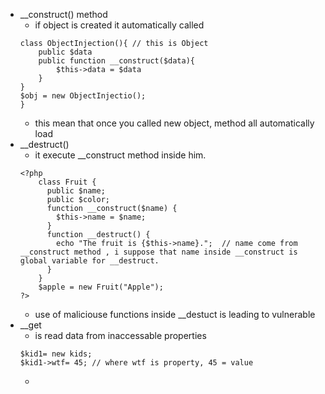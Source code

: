* __construct() method
	- if object is created it automatically called 
	```
	class ObjectInjection(){ // this is Object 
		public $data
		public function __construct($data){
			$this->data = $data
		}
	}
	$obj = new ObjectInjectio();
	}
	```
	- this mean that once you called new object, method all automatically load
* __destruct()
	- it execute __construct method inside him.
	```
	<?php
		class Fruit {
		  public $name;
		  public $color;
		  function __construct($name) {
		    $this->name = $name; 
		  }
		  function __destruct() {
		    echo "The fruit is {$this->name}.";  // name come from __construct method , i suppose that name inside __construct is global variable for __destruct.
		  }
		}
		$apple = new Fruit("Apple");
	?>
	```
	- use of maliciouse functions inside __destuct is leading to vulnerable
* __get
	- is read data from inaccessable properties 
	```
	$kid1= new kids;
	$kid1->wtf= 45; // where wtf is property, 45 = value
	``` 
	- 